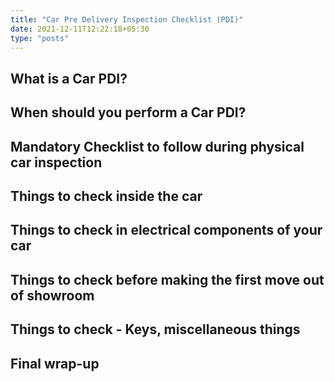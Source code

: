 ```yaml
---
title: "Car Pre Delivery Inspection Checklist (PDI)"
date: 2021-12-11T12:22:18+05:30
type: "posts"
---
```


## What is a Car PDI?


## When should you perform a Car PDI?


## Mandatory Checklist to follow during physical car inspection


## Things to check inside the car


## Things to check in electrical components of your car


## Things to check before making the first move out of showroom


## Things to check - Keys, miscellaneous things


## Final wrap-up